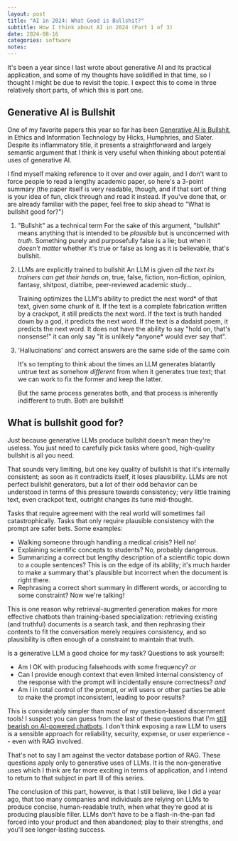 ```yaml
---
layout: post
title: "AI in 2024: What Good is Bullshit?"
subtitle: How I think about AI in 2024 (Part 1 of 3)
date: 2024-08-16
categories: software
notes:
---
```


It's been a year since I last wrote about generative AI and its practical application, and some of my thoughts have solidified in that time, so I thought I might be due to revisit the topic. I expect this to come in three relatively short parts, of which this is part one.

## Generative AI is Bullshit

One of my favorite papers this year so far has been [Generative AI is Bullshit](https://link.springer.com/article/10.1007/s10676-024-09775-5), in Ethics and Information Technology by Hicks, Humphries, and Slater. Despite its inflammatory title, it presents a straightforward and largely semantic argument that I think is very useful when thinking about potential uses of generative AI.

I find myself making reference to it over and over again, and I don't want to force people to read a lengthy academic paper, so here's a 3-point summary (the paper itself is very readable, though, and if that sort of thing is your idea of fun, click through and read it instead. If you've done that, or are already familiar with the paper, feel free to skip ahead to "What is bullshit good for?")

1. "Bullshit" as a technical term
   For the sake of this argument, "bullshit" means anything that is intended to be _plausible_ but is unconcerned with _truth_. Something purely and purposefully false is a lie; but when it _doesn't matter_ whether it's true or false as long as it is believable, that's bullshit.

2. LLMs are explicitly trained to bullshit
   An LLM is given _all the text its trainers can get their hands on_, true, false, fiction, non-fiction, opinion, fantasy, shitpost, diatribe, peer-reviewed academic study...

   Training optimizes the LLM's ability to predict the next word* of that text, given some chunk of it. If the text is a complete fabrication written by a crackpot, it still predicts the next word. If the text is truth handed down by a god, it predicts the next word. If the text is a dadaist poem, it predicts the next word. It does not have the ability to say "hold on, that's nonsense!" it can only say "it is unlikely *anyone\* would ever say that".

3. 'Hallucinations' and correct answers are the same side of the same coin

   It's so tempting to think about the times an LLM generates blatantly untrue text as somehow _different_ from when it generates true text; that we can work to fix the former and keep the latter.

   But the same process generates both, and that process is inherently indifferent to truth. Both are bullshit!

## What is bullshit good for?

Just because generative LLMs produce bullshit doesn't mean they're useless. You just need to carefully pick tasks where good, high-quality bullshit is all you need.

That sounds very limiting, but one key quality of bullshit is that it's internally consistent; as soon as it contradicts itself, it loses plausibility. LLMs are not perfect bullshit generators, but a lot of their odd behavior can be understood in terms of this pressure towards consistency; very little training text, even crackpot text, outright changes its tune mid-thought.

Tasks that require agreement with the real world will sometimes fail catastrophically. Tasks that only require plausible consistency with the prompt are safer bets. Some examples:

- Walking someone through handling a medical crisis? Hell no!
- Explaining scientific concepts to students? No, probably dangerous.
- Summarizing a correct but lengthy description of a scientific topic down to a couple sentences? This is on the edge of its ability; it's much harder to make a summary that's plausible but incorrect when the document is right there.
- Rephrasing a correct short summary in different words, or according to some constraint? Now we're talking!

This is one reason why retrieval-augmented generation makes for more effective chatbots than training-based specialization: retrieving existing (and truthful) documents is a search task, and then rephrasing their contents to fit the conversation merely requires consistency, and so plausibility is often enough of a constraint to maintain that truth.

Is a generative LLM a good choice for my task? Questions to ask yourself:

- Am I OK with producing falsehoods with some frequency?
  _or_
- Can I provide enough context that even limited internal consistency of the response with the prompt will incidentally ensure correctness?
  _and_
- Am I in total control of the prompt, or will users or other parties be able to make the prompt inconsistent, leading to poor results?

This is considerably simpler than most of my question-based discernment tools! I suspect you can guess from the last of these questions that I'm [still bearish on AI-powered chatbots](/writing/build-a-product-not-a-chatbot.html). I don't think exposing a raw LLM to users is a sensible approach for reliability, security, expense, or user experience -- even with RAG involved.

That's not to say I am against the vector database portion of RAG. These questions apply only to generative uses of LLMs. It is the non-generative uses which I think are far more exciting in terms of application, and I intend to return to that subject in part III of this series.

The conclusion of this part, however, is that I still believe, like I did a year ago, that too many companies and individuals are relying on LLMs to produce concise, human-readable truth, when what they're good at is producing plausible filler. LLMs don't have to be a flash-in-the-pan fad forced into your product and then abandoned; play to their strengths, and you'll see longer-lasting success.
